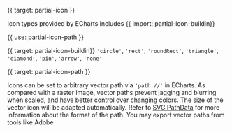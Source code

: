 {{ target: partial-icon }}

Icon types provided by ECharts includes {{ import: partial-icon-buildin}}

{{ use: partial-icon-path }}


{{ target: partial-icon-buildin}}
`'circle'`, `'rect'`, `'roundRect'`, `'triangle'`, `'diamond'`, `'pin'`, `'arrow'`, `'none'`


{{ target: partial-icon-path }}

Icons can be set to arbitrary vector path via `'path://'` in ECharts. As compared with a raster image, vector paths prevent jagging and blurring when scaled, and have better control over changing colors. The size of the vector icon will be adapted automatically. Refer to [SVG PathData](http://www.w3.org/TR/SVG/paths.html#PathData) for more information about the format of the path. You may export vector paths from tools like Adobe 


